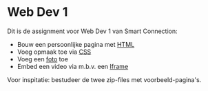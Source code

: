 # Web Dev 1

Dit is de assignment voor Web Dev 1 van Smart Connection:

- Bouw een persoonlijke pagina met [HTML](https://www.w3schools.com/html/default.asp)
- Voeg opmaak toe via  [CSS](https://www.w3schools.com/css/default.asp)
- Voeg een [foto](https://www.w3schools.com/html/html_images.asp) toe
- Embed een video via m.b.v. een [Iframe](https://www.w3schools.com/html/html_iframe.asp)

Voor inspitatie: bestudeer de twee zip-files met voorbeeld-pagina's.
